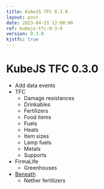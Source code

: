```yaml
---
title: KubeJS TFC 0.3.0
layout: post
date: 2023-04-21 12:00:00
ref: kubejs-tfc-0-3-0
version: 0.3.0
kjstfc: true
---
```


# KubeJS TFC 0.3.0

- Add data events
- TFC
    - Damage resistances
    - Drinkables
    - Fertilizers
    - Food items
    - Fuels
    - Heats
    - Item sizes
    - Lamp fuels
    - Metals
    - Supports
- FirmaLife
    - Greenhouses
- [Beneath](https://github.com/eerussianguy/Beneath)
    - Nether fertilizers

